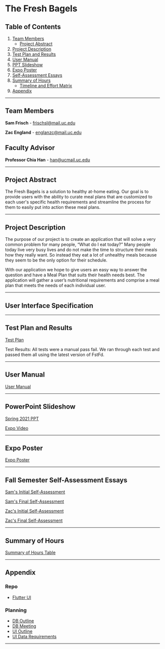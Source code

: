 ﻿
# The Fresh Bagels

## Table of Contents
1. [Team Members](#team-members)
	* [Project Abstract](#project-abstract)
2. [Project Description](#project-description)
3. [Test Plan and Results](#test-plan-and-results)
4. [User Manual](#user-manual)
5. [PPT Slideshow](#ppt-slideshow)
6. [Expo Poster](#expo-poster)
7. [Self-Assessment Essays](#fall-semester-self-assessment-essays)
8. [Summary of Hours](#summary-of-hours)
    * [Timeline and Effort Matrix](#timeline-and-effort-matrix)
9. [Appendix](#appendix)

***

## Team Members
**Sam Frisch** - frischsl@mail.uc.edu

**Zac England** - englanzc@mail.uc.edu

## Faculty Advisor
**Professor Chia Han** - han@ucmail.uc.edu

***

## Project Abstract
The Fresh Bagels is a solution to healthy at-home eating. Our goal is to provide users with the ability to curate meal plans that are customized to each user's specific health requirements and streamline the process for them to easily put into action these meal plans.

***
## Project Description
The purpose of our project is to create an application that will solve a very common problem for many people, “What do I eat today?” Many people today live very busy lives and do not make the time to structure their meals how they really want. So instead they eat a lot of unhealthy meals because they seem to be the only option for their schedule.

With our application we hope to give users an easy way to answer the question and have a Meal Plan that suits their health needs best. The application will gather a user’s nutritional requirements and comprise a meal plan that meets the needs of each individual user.

***

## User Interface Specification



***

## Test Plan and Results

[Test Plan](https://github.com/frischsl/CS5001-SeniorDesign/blob/master/Spring%20Assignments/TestPlan.pdf)

Test Results: All tests were a manual pass fail. We ran through each test and passed them all using the latest version of FstFd.

***

## User Manual

[User Manual](https://github.com/frischsl/CS5001-SeniorDesign/blob/master/Spring%20Assignments/UserDocumentation.md)

***

## PowerPoint Slideshow

[Spring 2021 PPT](https://github.com/frischsl/CS5001-SeniorDesign/blob/master/Spring%20Assignments/FstFd%20PowerPoint%20Overview.pdf)

[Expo Video](https://youtu.be/TfFJQmDtQaM)

***

## Expo Poster

[Expo Poster](https://github.com/frischsl/CS5001-SeniorDesign/blob/master/Spring%20Assignments/ExpoPoster.png)

***

## Fall Semester Self-Assessment Essays

[Sam's Initial Self-Assessment](https://github.com/frischsl/CS5001-SeniorDesign/blob/master/Fall%20Assignments/A3/Frisch_CapstoneAssessment.pdf)

[Sam's Final Self-Assessment](https://github.com/frischsl/CS5001-SeniorDesign/blob/master/Spring%20Assignments/Assessments/Frisch_FinalAssessment.pdf)

[Zac's Initial Self-Assessment](https://github.com/frischsl/CS5001-SeniorDesign/blob/master/Fall%20Assignments/A3/England_CapstoneAssessment.pdf)

[Zac's Final Self-Assessment](https://github.com/frischsl/CS5001-SeniorDesign/blob/master/Spring%20Assignments/Assessments/England_FinalAssessment.pdf)

***

## Summary of Hours

[Summary of Hours Table](https://github.com/frischsl/CS5001-SeniorDesign/blob/master/Spring%20Assignments/Summary%20of%20Hours.pdf)

***

## Appendix
### Repo
* [Flutter UI ](https://dev.azure.com/CS5001-SeniorDesign/Senior%20Design/_git/Senior%20Design?version=GBtemp)
### Planning
* [DB Outline](https://drive.google.com/file/d/1I6YFajsiuvCK56NRXSBEWPElmqMrAV0X/view?usp=sharing)
* [DB Meeting](https://docs.google.com/document/d/1WjN0JH1urzd8P3gaS72KNlX919m-uYpFHvUHCNlCelo/edit?usp=sharing)
* [UI Outline](https://docs.google.com/presentation/d/1vf-3vQ4gWclU_Dy_IMWnaXZzzPCt1EdOemXRffiKym0/edit?usp=sharing)
* [UI Data Requirements](https://docs.google.com/document/d/1QAzYkF47PkoFUpEp0tOzPj5R7IDVO-eB2_Ym5_3qEZw/edit?usp=sharing)

***
